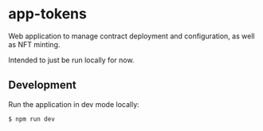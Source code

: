 # app-tokens

Web application to manage contract deployment and configuration, as well as NFT minting.

Intended to just be run locally for now.

## Development

Run the application in dev mode locally:

```
$ npm run dev
```
